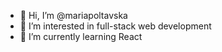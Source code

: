 - 👋 Hi, I’m @mariapoltavska
- 👀 I’m interested in full-stack web development
- 🌱 I’m currently learning React
